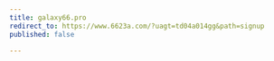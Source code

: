 ```yaml
---
title: galaxy66.pro
redirect_to: https://www.6623a.com/?uagt=td04a014gg&path=signup
published: false

---
```

